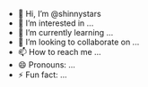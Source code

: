 - 👋 Hi, I’m @shinnystars
- 👀 I’m interested in ...
- 🌱 I’m currently learning ...
- 💞️ I’m looking to collaborate on ...
- 📫 How to reach me ...
- 😄 Pronouns: ...
- ⚡ Fun fact: ...

<!---
shinnystars/shinnystars is a ✨ special ✨ repository because its `README.md` (this file) appears on your GitHub profile.
You can click the Preview link to take a look at your changes.
--->
